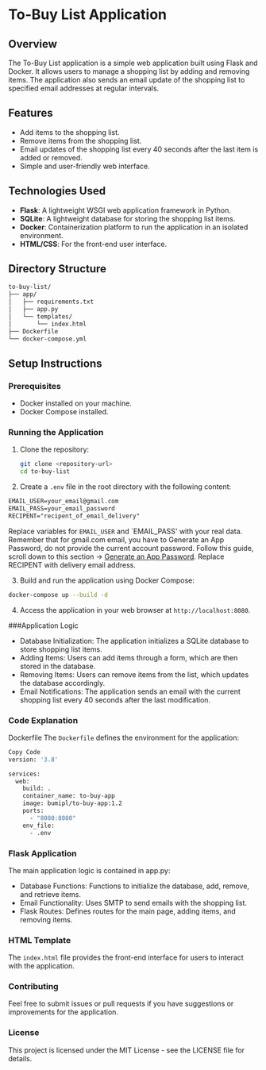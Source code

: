 # To-Buy List Application

## Overview

The To-Buy List application is a simple web application built using Flask and Docker. It allows users to manage a shopping list by adding and removing items. The application also sends an email update of the shopping list to specified email addresses at regular intervals.

## Features

- Add items to the shopping list.
- Remove items from the shopping list.
- Email updates of the shopping list every 40 seconds after the last item is added or removed.
- Simple and user-friendly web interface.

## Technologies Used

- **Flask**: A lightweight WSGI web application framework in Python.
- **SQLite**: A lightweight database for storing the shopping list items.
- **Docker**: Containerization platform to run the application in an isolated environment.
- **HTML/CSS**: For the front-end user interface.

## Directory Structure

```bash
to-buy-list/
├── app/
│   ├── requirements.txt
│   ├── app.py
│   └── templates/
│       └── index.html
├── Dockerfile
└── docker-compose.yml
```

## Setup Instructions

### Prerequisites

- Docker installed on your machine.
- Docker Compose installed.

### Running the Application

1. Clone the repository:

   ```bash
   git clone <repository-url>
   cd to-buy-list
   ```
   
2. Create a `.env` file in the root directory with the following content:

```txt
EMAIL_USER=your_email@gmail.com
EMAIL_PASS=your_email_password
RECIPENT="recipent_of_email_delivery"
```
Replace variables for `EMAIL_USER` and `EMAIL_PASS' with your real data.
Remember that for gmail.com email, you have to Generate an App Password, do not provide the current account password. 
Follow this guide, scroll down to this section -> [Generate an App Password](https://www.linode.com/docs/guides/configure-postfix-to-send-mail-using-gmail-and-google-workspace-on-debian-or-ubuntu/#secure-your-postfix-hash-database-and-email-password-files).
Replace RECIPENT with delivery email address.


3. Build and run the application using Docker Compose:

```bash
docker-compose up --build -d
```

4. Access the application in your web browser at `http://localhost:8080`.

###Application Logic

* Database Initialization: The application initializes a SQLite database to store shopping list items.
* Adding Items: Users can add items through a form, which are then stored in the database.
* Removing Items: Users can remove items from the list, which updates the database accordingly.
* Email Notifications: The application sends an email with the current shopping list every 40 seconds after the last modification.

### Code Explanation
Dockerfile
The `Dockerfile` defines the environment for the application:


```bash
Copy Code
version: '3.8'

services:
  web:
    build: .
    container_name: to-buy-app
    image: bumipl/to-buy-app:1.2
    ports:
      - "8080:8080"
    env_file:
      - .env
```
     
### Flask Application
The main application logic is contained in app.py:

* Database Functions: Functions to initialize the database, add, remove, and retrieve items.
* Email Functionality: Uses SMTP to send emails with the shopping list.
* Flask Routes: Defines routes for the main page, adding items, and removing items.

### HTML Template
The `index.html` file provides the front-end interface for users to interact with the application.

### Contributing
Feel free to submit issues or pull requests if you have suggestions or improvements for the application.

### License
This project is licensed under the MIT License - see the LICENSE file for details.

